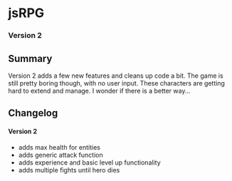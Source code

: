 # jsRPG
### Version 2

## Summary
Version 2 adds a few new features and cleans up code a bit.  The game is still
pretty boring though, with no user input. These characters are getting hard to
extend and manage.  I wonder if there is a better way...

## Changelog

#### Version 2
* adds max health for entities
* adds generic attack function
* adds experience and basic level up functionality
* adds multiple fights until hero dies
